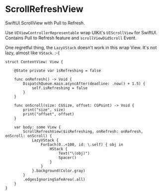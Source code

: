 # ScrollRefreshView

SwiftUI ScrollView with Pull to Refresh.

Use `UIViewControllerRepresentable` wrap UIKit's `UIScrollView` for SwiftUI. Contains Pull to Refresh feature and `scrollViewDidScroll` Event.

One regretful thing, the `LazyVStack` doesn't work in this wrap View. It's not lazy, almost like `VStack`. :-(

```
struct ContentView: View {
    
    @State private var isRefreshing = false
    
    func onRefresh() -> Void {
        DispatchQueue.main.asyncAfter(deadline: .now() + 1.5) {
            self.isRefreshing = false
        }
    }
    
    func onScroll(size: CGSize, offset: CGPoint) -> Void {
        print("size", size)
        print("offset", offset)
    }
    
    var body: some View {
        ScrollRefreshView($isRefreshing, onRefresh: onRefresh, onScroll: onScroll) {
            LazyVStack {
                ForEach(0..<100, id: \.self) { obj in
                    HStack {
                        Text("\(obj)")
                        Spacer()
                    }
                }
            }.background(Color.gray)
        }
        .edgesIgnoringSafeArea(.all)
    }
}

```
